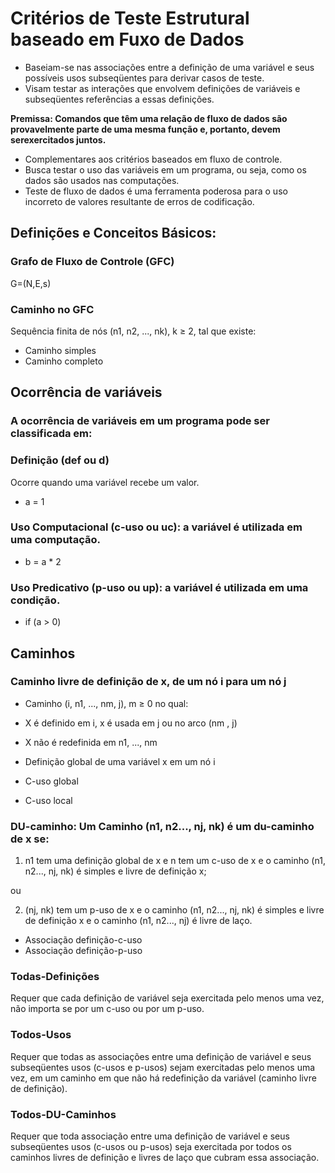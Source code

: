 # Critérios de Teste Estrutural baseado em Fuxo de Dados

* Baseiam-se nas associações entre a definição de uma variável e seus possíveis usos subseqüentes para derivar casos de teste.
* Visam testar as interações que envolvem definições de variáveis e subseqüentes referências a essas definições.

**Premissa:
Comandos que têm uma relação de fluxo de dados são provavelmente parte de uma mesma função e, portanto, devem serexercitados juntos.**

* Complementares aos critérios baseados em fluxo de controle.
* Busca testar o uso das variáveis em um programa, ou seja, como os dados são usados nas computações.
* Teste de fluxo de dados é uma ferramenta poderosa para o uso incorreto de valores resultante de erros de codificação.

## Definições e Conceitos Básicos:
### Grafo de Fluxo de Controle (GFC)
G=(N,E,s)

### Caminho no GFC

Sequência finita de nós (n1, n2, ..., nk), k ≥ 2, tal que existe:

* Caminho simples
* Caminho completo
 
## Ocorrência de variáveis

### A ocorrência de variáveis em um programa pode ser classificada em:

### Definição (def ou d)

Ocorre quando uma variável recebe um valor.

* a = 1

### Uso Computacional (c-uso ou uc): a variável é utilizada em uma computação.

* b = a * 2

### Uso Predicativo (p-uso ou up): a variável é utilizada em uma condição.

* if (a > 0)

## Caminhos

### Caminho livre de definição de x, de um nó i para um nó j

* Caminho (i, n1, ..., nm, j), m ≥ 0 no qual:
* X é definido em i, x é usada em j ou no arco (nm , j)
* X não é redefinida em n1, ..., nm

* Definição global de uma variável x em um nó i
* C-uso global
* C-uso local


### DU-caminho: Um Caminho (n1, n2..., nj, nk) é um du-caminho de x se:

1. n1 tem uma definição global de x e n tem um c-uso de x e o caminho (n1, n2..., nj, nk) é simples e livre de definição x;

ou

2. (nj, nk) tem um p-uso de x e o caminho (n1, n2..., nj, 
nk) é simples e livre de definição x e o caminho (n1, n2..., nj) é livre de laço.

* Associação definição-c-uso
* Associação definição-p-uso

### Todas-Definições

Requer que cada definição de variável seja exercitada pelo menos uma vez, não importa se por um c-uso ou por um p-uso.

### Todos-Usos

Requer que todas as associações entre uma definição de variável e seus subseqüentes usos (c-usos e p-usos) 
sejam exercitadas pelo menos uma vez,  em um caminho em que não há redefinição da variável (caminho livre de definição).

### Todos-DU-Caminhos

Requer que toda associação entre uma definição de variável e seus
subseqüentes usos (c-usos ou p-usos) seja exercitada por todos os
caminhos livres de definição e livres de laço que cubram essa
associação.
